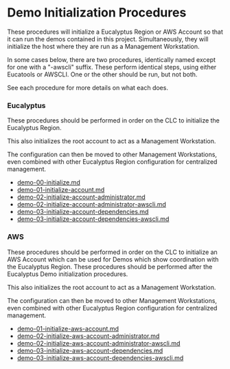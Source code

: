 # Demo Initialization Procedures

These procedures will initialize a Eucalyptus Region or AWS Account so that it can run the demos
contained in this project. Simultaneously, they will initialize the host where they are run as
a Management Workstation.

In some cases below, there are two procedures, identically named except for one with a "-awscli"
suffix. These perform identical steps, using either Eucatools or AWSCLI. One or the other
should be run, but not both.

See each procedure for more details on what each does.

### Eucalyptus

These procedures should be performed in order on the CLC to initialize the Eucalyptus Region.

This also initializes the root account to act as a Management Workstation.

The configuration can then be moved to other Management Workstations, even combined with
other Eucalyptus Region configuration for centralized management.

* [demo-00-initialize.md](./demo-00-initialize.md)
* [demo-01-initialize-account.md](./demo-01-initialize-account.md)
* [demo-02-initialize-account-administrator.md](./demo-02-initialize-account-administrator.md)
* [demo-02-initialize-account-administrator-awscli.md](./demo-02-initialize-account-administrator-awscli.md)
* [demo-03-initialize-account-dependencies.md](./demo-03-initialize-account-dependencies.md)
* [demo-03-initialize-account-dependencies-awscli.md](./demo-03-initialize-account-dependencies-awscli.md)

### AWS

These procedures should be performed in order on the CLC to initialize an AWS Account which can be
used for Demos which show coordination with the Eucalyptus Region. These procedures should be
performed after the Eucalyptus Demo initialization procedures.

This also initializes the root account to act as a Management Workstation.

The configuration can then be moved to other Management Workstations, even combined with
other Eucalyptus Region configuration for centralized management.

* [demo-01-initialize-aws-account.md](./demo-01-initialize-aws-account.md)
* [demo-02-initialize-aws-account-administrator.md](./demo-02-initialize-aws-account-administrator.md)
* [demo-02-initialize-aws-account-administrator-awscli.md](./demo-02-initialize-aws-account-administrator-awscli.md)
* [demo-03-initialize-aws-account-dependencies.md](./demo-03-initialize-aws-account-dependencies.md)
* [demo-03-initialize-aws-account-dependencies-awscli.md](./demo-03-initialize-aws-account-dependencies-awscli.md)

